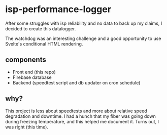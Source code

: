 # isp-performance-logger

After some struggles with isp reliability and no data to back up my claims, I decided to create this datalogger.

The watchdog was an interesting challenge and a good opportunity to use Svelte's conditional HTML rendering.

## components

- Front end (this repo)
- Firebase database
- Backend (speedtest script and db updater on cron schedule)

## why?

This project is less about speedtests and more about relative speed degradation and downtime. I had a hunch that my fiber was going down during freezing temperature, and this helped me document it. Turns out, I was right (this time).

